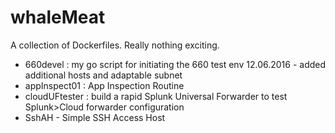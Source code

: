 # whaleMeat
A collection of Dockerfiles.  Really nothing exciting.

- 660devel : my go script for initiating the 660 test env
   12.06.2016 - added additional hosts and adaptable subnet 
- appInspect01 : App Inspection Routine
- cloudUFtester : build a rapid Splunk Universal Forwarder to test Splunk>Cloud forwarder configuration
- SshAH - Simple SSH Access Host
